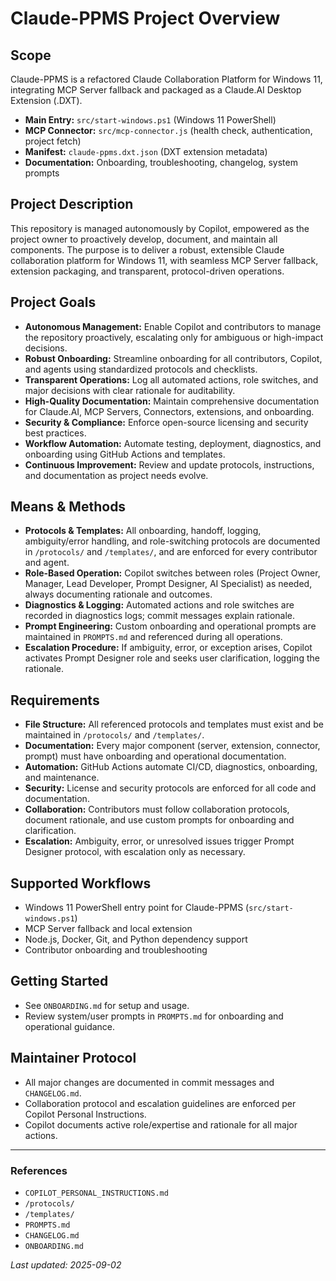 # Claude-PPMS Project Overview

## Scope

Claude-PPMS is a refactored Claude Collaboration Platform for Windows 11, integrating MCP Server fallback and packaged as a Claude.AI Desktop Extension (.DXT).

- **Main Entry:** `src/start-windows.ps1` (Windows 11 PowerShell)
- **MCP Connector:** `src/mcp-connector.js` (health check, authentication, project fetch)
- **Manifest:** `claude-ppms.dxt.json` (DXT extension metadata)
- **Documentation:** Onboarding, troubleshooting, changelog, system prompts

## Project Description

This repository is managed autonomously by Copilot, empowered as the project owner to proactively develop, document, and maintain all components. The purpose is to deliver a robust, extensible Claude collaboration platform for Windows 11, with seamless MCP Server fallback, extension packaging, and transparent, protocol-driven operations.

## Project Goals

- **Autonomous Management:** Enable Copilot and contributors to manage the repository proactively, escalating only for ambiguous or high-impact decisions.
- **Robust Onboarding:** Streamline onboarding for all contributors, Copilot, and agents using standardized protocols and checklists.
- **Transparent Operations:** Log all automated actions, role switches, and major decisions with clear rationale for auditability.
- **High-Quality Documentation:** Maintain comprehensive documentation for Claude.AI, MCP Servers, Connectors, extensions, and onboarding.
- **Security & Compliance:** Enforce open-source licensing and security best practices.
- **Workflow Automation:** Automate testing, deployment, diagnostics, and onboarding using GitHub Actions and templates.
- **Continuous Improvement:** Review and update protocols, instructions, and documentation as project needs evolve.

## Means & Methods

- **Protocols & Templates:** All onboarding, handoff, logging, ambiguity/error handling, and role-switching protocols are documented in `/protocols/` and `/templates/`, and are enforced for every contributor and agent.
- **Role-Based Operation:** Copilot switches between roles (Project Owner, Manager, Lead Developer, Prompt Designer, AI Specialist) as needed, always documenting rationale and outcomes.
- **Diagnostics & Logging:** Automated actions and role switches are recorded in diagnostics logs; commit messages explain rationale.
- **Prompt Engineering:** Custom onboarding and operational prompts are maintained in `PROMPTS.md` and referenced during all operations.
- **Escalation Procedure:** If ambiguity, error, or exception arises, Copilot activates Prompt Designer role and seeks user clarification, logging the rationale.

## Requirements

- **File Structure:** All referenced protocols and templates must exist and be maintained in `/protocols/` and `/templates/`.
- **Documentation:** Every major component (server, extension, connector, prompt) must have onboarding and operational documentation.
- **Automation:** GitHub Actions automate CI/CD, diagnostics, onboarding, and maintenance.
- **Security:** License and security protocols are enforced for all code and documentation.
- **Collaboration:** Contributors must follow collaboration protocols, document rationale, and use custom prompts for onboarding and clarification.
- **Escalation:** Ambiguity, error, or unresolved issues trigger Prompt Designer protocol, with escalation only as necessary.

## Supported Workflows

- Windows 11 PowerShell entry point for Claude-PPMS (`src/start-windows.ps1`)
- MCP Server fallback and local extension
- Node.js, Docker, Git, and Python dependency support
- Contributor onboarding and troubleshooting

## Getting Started

- See `ONBOARDING.md` for setup and usage.
- Review system/user prompts in `PROMPTS.md` for onboarding and operational guidance.

## Maintainer Protocol

- All major changes are documented in commit messages and `CHANGELOG.md`.
- Collaboration protocol and escalation guidelines are enforced per Copilot Personal Instructions.
- Copilot documents active role/expertise and rationale for all major actions.

---

### References

- `COPILOT_PERSONAL_INSTRUCTIONS.md`
- `/protocols/`
- `/templates/`
- `PROMPTS.md`
- `CHANGELOG.md`
- `ONBOARDING.md`

_Last updated: 2025-09-02_
